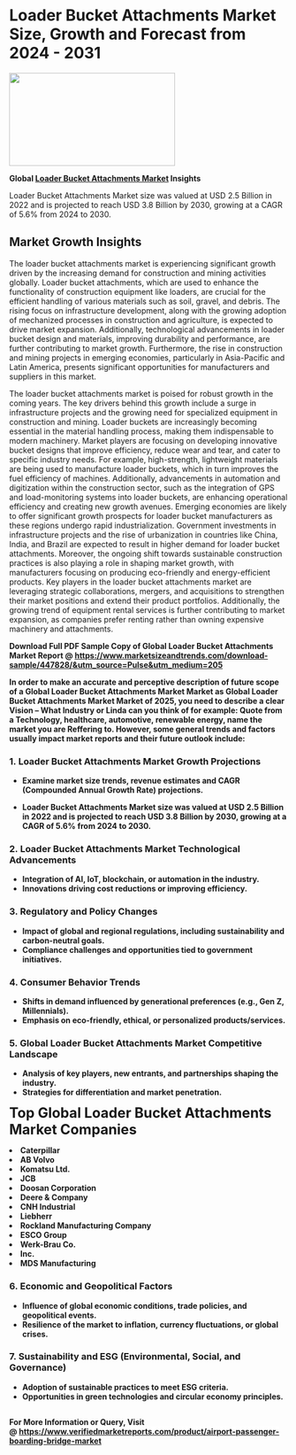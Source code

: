 <H1>Loader Bucket Attachments Market Size, Growth and Forecast from 2024 - 2031</H1><img class="aligncenter size-medium wp-image-584254" src="https://thirdeyenews.in/wp-content/uploads/2024/09/Global-Market-Research-300x168.jpeg" alt="" width="300" height="168" /><p><strong>Global&nbsp;<a href="https://www.marketsizeandtrends.com/download-sample/447828/&amp;utm_source=Pulse&amp;utm_medium=205">Loader Bucket Attachments Market</a> Insights</strong></p><p>Loader Bucket Attachments Market size was valued at USD 2.5 Billion in 2022 and is projected to reach USD 3.8 Billion by 2030, growing at a CAGR of 5.6% from 2024 to 2030.</p><p><h2>Market Growth Insights</h2> <p>The loader bucket attachments market is experiencing significant growth driven by the increasing demand for construction and mining activities globally. Loader bucket attachments, which are used to enhance the functionality of construction equipment like loaders, are crucial for the efficient handling of various materials such as soil, gravel, and debris. The rising focus on infrastructure development, along with the growing adoption of mechanized processes in construction and agriculture, is expected to drive market expansion. Additionally, technological advancements in loader bucket design and materials, improving durability and performance, are further contributing to market growth. Furthermore, the rise in construction and mining projects in emerging economies, particularly in Asia-Pacific and Latin America, presents significant opportunities for manufacturers and suppliers in this market.</p> <p><strong></strong></p> <p>The loader bucket attachments market is poised for robust growth in the coming years. The key drivers behind this growth include a surge in infrastructure projects and the growing need for specialized equipment in construction and mining. Loader buckets are increasingly becoming essential in the material handling process, making them indispensable to modern machinery. Market players are focusing on developing innovative bucket designs that improve efficiency, reduce wear and tear, and cater to specific industry needs. For example, high-strength, lightweight materials are being used to manufacture loader buckets, which in turn improves the fuel efficiency of machines. Additionally, advancements in automation and digitization within the construction sector, such as the integration of GPS and load-monitoring systems into loader buckets, are enhancing operational efficiency and creating new growth avenues. Emerging economies are likely to offer significant growth prospects for loader bucket manufacturers as these regions undergo rapid industrialization. Government investments in infrastructure projects and the rise of urbanization in countries like China, India, and Brazil are expected to result in higher demand for loader bucket attachments. Moreover, the ongoing shift towards sustainable construction practices is also playing a role in shaping market growth, with manufacturers focusing on producing eco-friendly and energy-efficient products. Key players in the loader bucket attachments market are leveraging strategic collaborations, mergers, and acquisitions to strengthen their market positions and extend their product portfolios. Additionally, the growing trend of equipment rental services is further contributing to market expansion, as companies prefer renting rather than owning expensive machinery and attachments. <p><strong></p><p><span class=""><strong>Download Full PDF Sample Copy of Global Loader Bucket Attachments Market Report</strong> @ <a href="https://www.marketsizeandtrends.com/download-sample/447828/&amp;utm_source=Pulse&amp;utm_medium=205" target="_blank">https://www.marketsizeandtrends.com/download-sample/447828/&amp;utm_source=Pulse&amp;utm_medium=205</a></span></p><p>In order to make an accurate and perceptive description of future scope of a Global&nbsp;Loader Bucket Attachments Market Market as Global&nbsp;Loader Bucket Attachments Market Market of 2025, you need to describe a clear Vision &ndash; What Industry or Linda can you think of for example: Quote from a Technology, healthcare, automotive, renewable energy, name the market you are Reffering to. However, some general trends and factors usually impact market reports and their future outlook include:</p><h3>1.&nbsp;<strong>Loader Bucket Attachments Market Growth Projections</strong></h3><ul><li>Examine market size trends, revenue estimates and CAGR (Compounded Annual Growth Rate) projections.</li><li><p>Loader Bucket Attachments Market size was valued at USD 2.5 Billion in 2022 and is projected to reach USD 3.8 Billion by 2030, growing at a CAGR of 5.6% from 2024 to 2030.</p></li></ul><h3>2.&nbsp;<strong>Loader Bucket Attachments Market Technological Advancements</strong></h3><ul><li>Integration of AI, IoT, blockchain, or automation in the industry.</li><li>Innovations driving cost reductions or improving efficiency.</li></ul><h3>3.&nbsp;<strong>Regulatory and Policy Changes</strong></h3><ul><li>Impact of global and regional regulations, including sustainability and carbon-neutral goals.</li><li>Compliance challenges and opportunities tied to government initiatives.</li></ul><h3>4.&nbsp;<strong>Consumer Behavior Trends</strong></h3><ul><li>Shifts in demand influenced by generational preferences (e.g., Gen Z, Millennials).</li><li>Emphasis on eco-friendly, ethical, or personalized products/services.</li></ul><h3>5.&nbsp;<strong>Global Loader Bucket Attachments Market Competitive Landscape</strong></h3><ul><li>Analysis of key players, new entrants, and partnerships shaping the industry.</li><li>Strategies for differentiation and market penetration.</li></ul><p data-pm-slice="1 1 []"><span style="color: inherit; font-family: inherit; font-size: 25px;">Top Global Loader Bucket Attachments Market Companies</span></p><div class="" data-test-id=""><p><li>Caterpillar</li><li> AB Volvo</li><li> Komatsu Ltd.</li><li> JCB</li><li> Doosan Corporation</li><li> Deere & Company</li><li> CNH Industrial</li><li> Liebherr</li><li> Rockland Manufacturing Company</li><li> ESCO Group</li><li> Werk-Brau Co.</li><li> Inc.</li><li> MDS Manufacturing</li></p></div><h3>6.&nbsp;<strong>Economic and Geopolitical Factors</strong></h3><ul><li>Influence of global economic conditions, trade policies, and geopolitical events.</li><li>Resilience of the market to inflation, currency fluctuations, or global crises.</li></ul><h3>7.&nbsp;<strong>Sustainability and ESG (Environmental, Social, and Governance)</strong></h3><ul><li>Adoption of sustainable practices to meet ESG criteria.</li><li>Opportunities in green technologies and circular economy principles.</li></ul><h2><strong style="font-size: 14px;">For More Information or Query, Visit @&nbsp;</strong><a style="background-color: #ffffff; font-size: 14px;" href="https://www.marketsizeandtrends.com/report/loader-bucket-attachments-market/" target="_blank">https://www.verifiedmarketreports.com/product/airport-passenger-boarding-bridge-market</a></h2>
